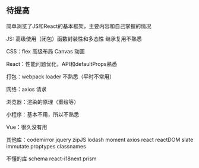 ## 待提高

简单浏览了JS和React的基本框架，主要内容和自己掌握的情况

JS: 高级使用（闭包）函数封装性和多态性 继承复用不熟悉

CSS：flex 高级布局 Canvas 动画 

React：性能问题优化，API和defaultProps熟悉

打包：webpack loader 不熟悉（平时不常用）

网络：axios 请求

浏览器：渲染的原理（重绘等）

小程序：基本不用，所以不熟悉

Vue：很久没有用

其他库：codemirror jquery zipJS lodash moment axios react reactDOM slate immutate proptypes classnames

不懂的库 schema react-i18next prism